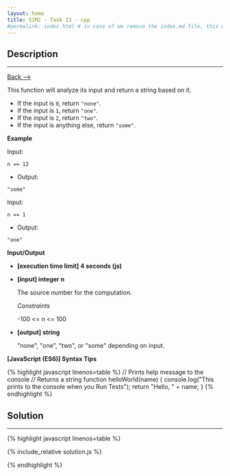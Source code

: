 ```yaml
---
layout: home
title: S1M2 - Task 13 - cpp
#permalink: index.html # in case of we remove the index.md file, this doc will be the index page
---
```


<div class="row">
<div class="columnStmt" markdown="1">

##  Description
------

[Back --> ](../README.md) 

This function will analyze its input and return a string based on it.

-   If the input is `0`, return `"none"`.
-   If the input is `1`, return `"one"`.
-   If the input is `2`, return `"two"`.
-   If the input is anything else, return `"some"`.

**Example**

Input:
```
n == 12
```
-   Output:
```
"some"
```
Input:
```
n == 1
```
-   Output:
```
"one"
```

**Input/Output**

* **[execution time limit] 4 seconds (js)**

* **[input] integer n**

    The source number for the computation.

    *Constraints*

    -100 <= n <= 100

* **[output] string**

    "none", "one", "two", or "some" depending on input.

**[JavaScript (ES6)] Syntax Tips**

{% highlight javascript linenos=table %}
// Prints help message to the console
// Returns a string
function helloWorld(name) {
    console.log("This prints to the console when you Run Tests");
    return "Hello, " + name;
}
{% endhighlight %}

</div>
<div class="columnSol" markdown="1">

## Solution
------

{% highlight javascript linenos=table %}

{% include_relative solution.js %}

{% endhighlight %}

</div>
</div>